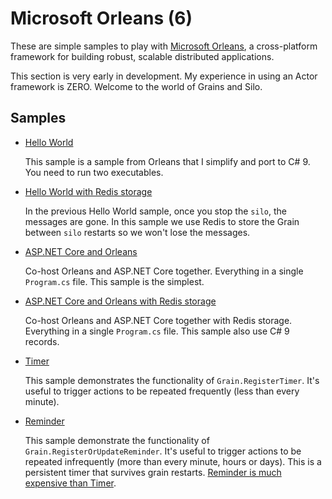 # Microsoft Orleans (6)

These are simple samples to play with [Microsoft Orleans](https://github.com/dotnet/orleans), a cross-platform framework for building robust, scalable distributed applications.

This section is very early in development. My experience in using an Actor framework is ZERO. Welcome to the world of Grains and Silo.

## Samples

- [Hello World](hello-world)

  This sample is a sample from Orleans that I simplify and port to C# 9. You need to run two executables.

- [Hello World with Redis storage](hello-world-2)

  In the previous Hello World sample, once you stop the `silo`, the messages are gone. In this sample we use Redis to store the Grain between `silo` restarts so we won't lose the messages.

- [ASP.NET Core and Orleans](hello-world-3)

  Co-host Orleans and ASP.NET Core together. Everything in a single `Program.cs` file. This sample is the simplest.

- [ASP.NET Core and Orleans with Redis storage](hello-world-4)

  Co-host Orleans and ASP.NET Core together with Redis storage. Everything in a single `Program.cs` file. This sample also use C# 9 records.

- [Timer](timer)

  This sample demonstrates the functionality of `Grain.RegisterTimer`. It's useful to trigger actions to be repeated frequently (less than every minute). 

- [Reminder](reminder)

  This sample demonstrate the functionality of `Grain.RegisterOrUpdateReminder`. It's useful to trigger actions to be repeated infrequently (more than every minute, hours or days). This is a persistent timer that survives grain restarts. [Reminder is much expensive than Timer](https://github.com/dotnet/orleans/issues/4218#issuecomment-373162275).